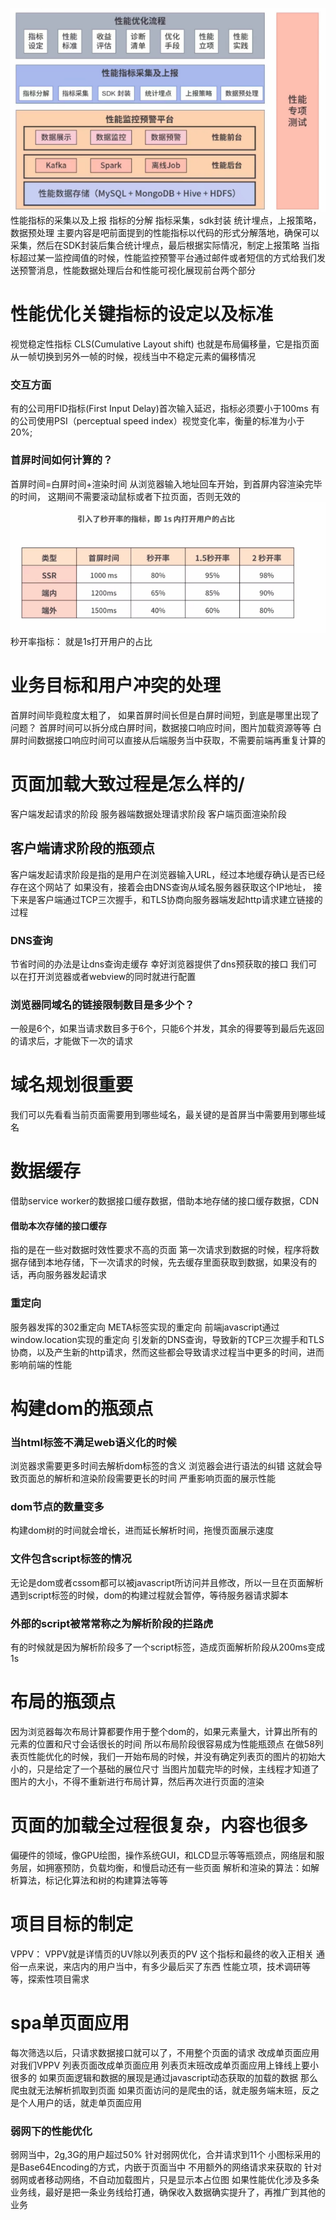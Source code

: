 ![alt text](image.png)
性能指标的采集以及上报
指标的分解
指标采集，sdk封装
统计埋点，上报策略，数据预处理
主要内容是吧前面提到的性能指标以代码的形式分解落地，确保可以采集，然后在SDK封装后集合统计埋点，最后根据实际情况，制定上报策略
当指标超过某一监控阈值的时候，性能监控预警平台通过邮件或者短信的方式给我们发送预警消息，性能数据处理后台和性能可视化展现前台两个部分
# 性能优化关键指标的设定以及标准
视觉稳定性指标
CLS(Cumulative Layout shift)
也就是布局偏移量，它是指页面从一帧切换到另外一帧的时候，视线当中不稳定元素的偏移情况
### 交互方面
有的公司用FID指标(First Input Delay)首次输入延迟，指标必须要小于100ms
有的公司使用PSI（perceptual speed index）视觉变化率，衡量的标准为小于20%;
### 首屏时间如何计算的？
首屏时间=白屏时间+渲染时间
从浏览器输入地址回车开始，到首屏内容渲染完毕的时间，
这期间不需要滚动鼠标或者下拉页面，否则无效的
![alt text](image-1.png)
秒开率指标：
就是1s打开用户的占比
# 业务目标和用户冲突的处理
首屏时间毕竟粒度太粗了，
如果首屏时间长但是白屏时间短，到底是哪里出现了问题？
首屏时间可以拆分成白屏时间，数据接口响应时间，图片加载资源等等
白屏时间数据接口响应时间可以直接从后端服务当中获取，不需要前端再重复计算的
# 页面加载大致过程是怎么样的/
客户端发起请求的阶段
服务器端数据处理请求阶段
客户端页面渲染阶段
## 客户端请求阶段的瓶颈点
客户端发起请求阶段是指的是用户在浏览器输入URL，经过本地缓存确认是否已经存在这个网站了
如果没有，接着会由DNS查询从域名服务器获取这个IP地址，
接下来是客户端通过TCP三次握手，和TLS协商向服务器端发起http请求建立链接的过程
### DNS查询
节省时间的办法是让dns查询走缓存
幸好浏览器提供了dns预获取的接口
我们可以在打开浏览器或者webview的同时就进行配置
### 浏览器同域名的链接限制数目是多少个？
一般是6个，如果当请求数目多于6个，只能6个并发，其余的得要等到最后先返回的请求后，才能做下一次的请求
# 域名规划很重要
我们可以先看看当前页面需要用到哪些域名，最关键的是首屏当中需要用到哪些域名
# 数据缓存
借助service worker的数据接口缓存数据，借助本地存储的接口缓存数据，CDN
#### 借助本次存储的接口缓存
指的是在一些对数据时效性要求不高的页面
第一次请求到数据的时候，程序将数据存储到本地存储，下一次请求的时候，先去缓存里面获取到数据，如果没有的话，再向服务器发起请求
### 重定向
服务器发挥的302重定向
META标签实现的重定向
前端javascript通过window.location实现的重定向
引发新的DNS查询，导致新的TCP三次握手和TLS协商，以及产生新的http请求，然而这些都会导致请求过程当中更多的时间，进而影响前端的性能
# 构建dom的瓶颈点
### 当html标签不满足web语义化的时候
浏览器求需要更多时间去解析dom标签的含义
浏览器会进行语法的纠错
这就会导致页面总的解析和渲染阶段需要更长的时间
严重影响页面的展示性能
### dom节点的数量变多
构建dom树的时间就会增长，进而延长解析时间，拖慢页面展示速度
### 文件包含script标签的情况
无论是dom或者cssom都可以被javascript所访问并且修改，所以一旦在页面解析遇到script标签的时候，dom的构建过程就会暂停，等待服务器请求脚本
### 外部的script被常常称之为解析阶段的拦路虎
有的时候就是因为解析阶段多了一个script标签，造成页面解析阶段从200ms变成1s

# 布局的瓶颈点
因为浏览器每次布局计算都要作用于整个dom的，如果元素量大，计算出所有的元素的位置和尺寸会话很长的时间
所以布局阶段很容易成为性能瓶颈点
在做58列表页性能优化的时候，我们一开始布局的时候，并没有确定列表页的图片的初始大小的，只是给定了一个基础的展位尺寸
当图片加载完毕的时候，主线程才知道了图片的大小，不得不重新进行布局计算，然后再次进行页面的渲染
# 页面的加载全过程很复杂，内容也很多
偏硬件的领域，像GPU绘图，操作系统GUI，和LCD显示等等瓶颈点，网络层和服务层，如拥塞预防，负载均衡，和慢启动还有一些页面
解析和渲染的算法：如解析算法，标记化算法和树的构建算法等等
# 项目目标的制定
VPPV：
VPPV就是详情页的UV除以列表页的PV
这个指标和最终的收入正相关
通俗一点来说，来店内的用户当中，有多少最后买了东西
性能立项，技术调研等等，探索性项目需求
# spa单页面应用
每次筛选以后，只请求数据接口就可以了，不用整个页面的请求
改成单页面应用对我们VPPV
列表页面改成单页面应用
列表页末班改成单页面应用上锋线上要小很多的
如果页面逻辑和数据的展现是通过javascript动态获取的加载的数据
那么爬虫就无法解析抓取到页面
如果页面访问的是爬虫的话，就走服务端末班，反之是个人用户的话，就走单页面应用
### 弱网下的性能优化
弱网当中，2g,3G的用户超过50%
针对弱网优化，合并请求到11个
小图标采用的是Base64Encoding的方式，内嵌于页面当中
不用额外的网络请求来获取的
针对弱网或者移动网络，不自动加载图片，只是显示本占位图
如果性能优化涉及多条业务线，最好是把一条业务线给打通，确保收入数据确实提升了，再推广到其他的业务

